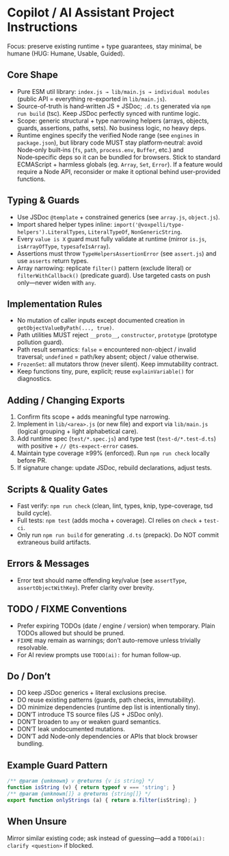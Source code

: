 # Copilot / AI Assistant Project Instructions

Focus: preserve existing runtime + type guarantees, stay minimal, be humane (HUG: Humane, Usable, Guided).

## Core Shape
- Pure ESM util library: `index.js → lib/main.js → individual modules` (public API = everything re-exported in `lib/main.js`).
- Source-of-truth is hand‑written JS + JSDoc; `.d.ts` generated via `npm run build` (tsc). Keep JSDoc perfectly synced with runtime logic.
- Scope: generic structural + type narrowing helpers (arrays, objects, guards, assertions, paths, sets). No business logic, no heavy deps.
- Runtime engines specify the verified Node range (see `engines` in `package.json`), but library code MUST stay platform‑neutral: avoid Node‑only built‑ins (`fs`, `path`, `process.env`, `Buffer`, etc.) and Node‑specific deps so it can be bundled for browsers. Stick to standard ECMAScript + harmless globals (eg. `Array`, `Set`, `Error`). If a feature would require a Node API, reconsider or make it optional behind user-provided functions.

## Typing & Guards
- Use JSDoc `@template` + constrained generics (see `array.js`, `object.js`).
- Import shared helper types inline: `import('@voxpelli/type-helpers').LiteralTypes`, `LiteralTypeOf`, `NonGenericString`.
- Every `value is X` guard must fully validate at runtime (mirror `is.js`, `isArrayOfType`, `typesafeIsArray`).
- Assertions must throw `TypeHelpersAssertionError` (see `assert.js`) and use `asserts` return types.
- Array narrowing: replicate `filter()` pattern (exclude literal) or `filterWithCallback()` (predicate guard). Use targeted casts on push only—never widen with `any`.

## Implementation Rules
- No mutation of caller inputs except documented creation in `getObjectValueByPath(..., true)`.
- Path utilities MUST reject `__proto__`, `constructor`, `prototype` (prototype pollution guard).
- Path result semantics: `false` = encountered non-object / invalid traversal; `undefined` = path/key absent; object / value otherwise.
- `FrozenSet`: all mutators throw (never silent). Keep immutability contract.
- Keep functions tiny, pure, explicit; reuse `explainVariable()` for diagnostics.

## Adding / Changing Exports
1. Confirm fits scope + adds meaningful type narrowing.
2. Implement in `lib/<area>.js` (or new file) and export via `lib/main.js` (logical grouping + light alphabetical care).
3. Add runtime spec (`test/*.spec.js`) and type test (`test-d/*.test-d.ts`) with positive + `// @ts-expect-error` cases.
4. Maintain type coverage ≥99% (enforced). Run `npm run check` locally before PR.
5. If signature change: update JSDoc, rebuild declarations, adjust tests.

## Scripts & Quality Gates
- Fast verify: `npm run check` (clean, lint, types, knip, type-coverage, tsd build cycle).
- Full tests: `npm test` (adds mocha + coverage). CI relies on `check` + `test-ci`.
- Only run `npm run build` for generating `.d.ts` (prepack). Do NOT commit extraneous build artifacts.

## Errors & Messages
- Error text should name offending key/value (see `assertType`, `assertObjectWithKey`). Prefer clarity over brevity.

## TODO / FIXME Conventions
- Prefer expiring TODOs (date / engine / version) when temporary. Plain TODOs allowed but should be pruned.
- `FIXME` may remain as warnings; don’t auto-remove unless trivially resolvable.
- For AI review prompts use `TODO(ai):` for human follow-up.

## Do / Don’t
- DO keep JSDoc generics + literal exclusions precise.
- DO reuse existing patterns (guards, path checks, immutability).
- DO minimize dependencies (runtime dep list is intentionally tiny).
- DON’T introduce TS source files (JS + JSDoc only).
- DON’T broaden to `any` or weaken guard semantics.
- DON’T leak undocumented mutations.
- DON’T add Node‑only dependencies or APIs that block browser bundling.

## Example Guard Pattern
```js
/** @param {unknown} v @returns {v is string} */
function isString (v) { return typeof v === 'string'; }
/** @param {unknown[]} a @returns {string[]} */
export function onlyStrings (a) { return a.filter(isString); }
```

## When Unsure
Mirror similar existing code; ask instead of guessing—add a `TODO(ai): clarify <question>` if blocked.
